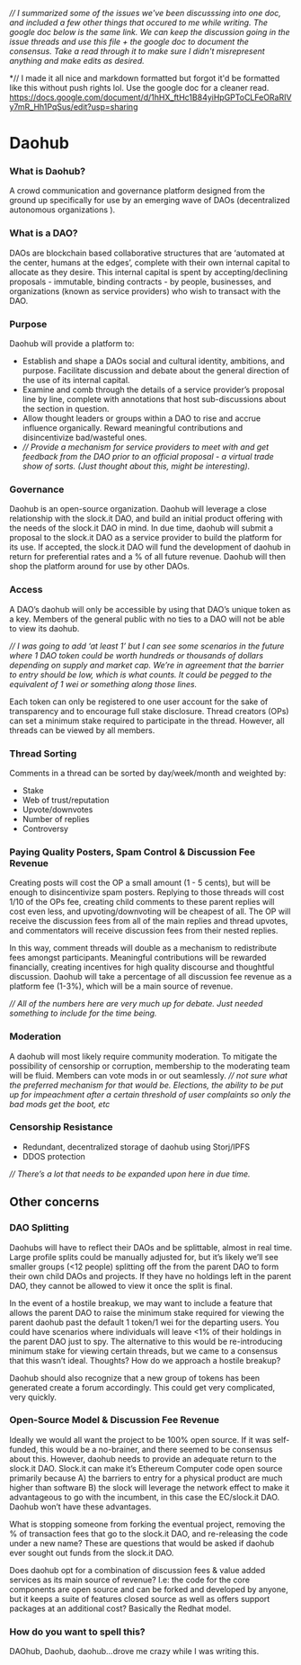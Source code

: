 *// I summarized some of the issues we've been discusssing into one doc, and included a few other things that occured to me while writing. The google doc below is the same link.
We can keep the discussion going in the issue threads and use this file + the google doc to document the consensus. Take a read through it to make sure I didn't misrepresent anything and make edits as desired.*

*// I made it all nice and markdown formatted but forgot it'd be formatted like this without push rights lol. Use the google doc for a cleaner read.
https://docs.google.com/document/d/1hHX_ftHc1B84yiHpGPToCLFeORaRIVy7mR_Hh1PqSus/edit?usp=sharing

# Daohub
### What is Daohub?
A crowd communication and governance platform designed from the ground up specifically for use by an emerging wave of DAOs (decentralized autonomous organizations ).

### What is a DAO?
DAOs are blockchain based collaborative structures that are ‘automated at the center, humans at the edges’, complete with their own internal capital to allocate as they desire. This internal capital is spent by accepting/declining proposals - immutable, binding contracts - by people, businesses, and organizations (known as service providers) who wish to transact with the DAO.

### Purpose
Daohub will provide a platform to:
* Establish and shape a DAOs social and cultural identity, ambitions, and purpose.
Facilitate discussion and debate about the general direction of the use of its internal capital.
* Examine and comb through the details of a service provider’s proposal line by line, complete with annotations that host sub-discussions about the section in question.
* Allow thought leaders or groups within a DAO to rise and accrue influence organically.
Reward meaningful contributions and disincentivize bad/wasteful ones.
* *// Provide a mechanism for service providers to meet with and get feedback from the DAO prior to an official proposal - a virtual trade show of sorts. (Just thought about this, might be interesting).*

### Governance
Daohub is an open-source organization.
Daohub will leverage a close relationship with the slock.it DAO, and build an initial product offering with the needs of the slock.it DAO in mind. 
In due time, daohub will submit a proposal to the slock.it DAO as a service provider to build the platform for its use. If accepted, the slock.it DAO will fund the development of daohub in return for preferential rates and a % of all future revenue. 
Daohub will then shop the platform around for use by other DAOs.

### Access
A DAO’s daohub will only be accessible by using that DAO’s unique token as a key. Members of the general public with no ties to a DAO will not be able to view its daohub.

 *// I was going to add ‘at least 1’ but I can see some scenarios in the future where 1 DAO token could be worth hundreds or thousands of dollars depending on supply and market cap. We’re in agreement that the barrier to entry should be low, which is what counts. It could be pegged to the equivalent of 1 wei or something along those lines.*
 
Each token can only be registered to one user account for the sake of transparency and to encourage full stake disclosure. 
Thread creators (OPs) can set a minimum stake required to participate in the thread. However, all threads can be viewed by all members. 

### Thread Sorting
Comments in a thread can be sorted by day/week/month and weighted by:
* Stake
* Web of trust/reputation
* Upvote/downvotes
* Number of replies
* Controversy

### Paying Quality Posters, Spam Control & Discussion Fee Revenue
Creating posts will cost the OP a small amount (1 - 5 cents), but will be enough to disincentivize spam posters. Replying to those threads will cost 1/10 of the OPs fee, creating child comments to these parent replies will cost even less, and upvoting/downvoting will be cheapest of all. The OP will receive the discussion fees from all of the main replies and thread upvotes, and commentators will receive discussion fees from their nested replies.

In this way, comment threads will double as a mechanism to redistribute fees amongst participants. Meaningful contributions will be rewarded financially, creating incentives for high quality discourse and thoughtful discussion. 
Daohub will take a percentage of all discussion fee revenue as a platform fee (1-3%), which will be a main source of revenue. 

*// All of the numbers here are very much up for debate. Just needed something to include for the time being.* 

### Moderation
A daohub will most likely require community moderation. To mitigate the possibility of censorship or corruption, membership to the moderating team will be fluid. Members can vote mods in or out seamlessly.
*// not sure what the preferred mechanism for that would be. Elections, the ability to be put up for impeachment after a certain threshold of user complaints so only the bad mods get the boot, etc*

### Censorship Resistance
* Redundant, decentralized storage of daohub using Storj/IPFS
* DDOS protection

*// There’s a lot that needs to be expanded upon here in due time.*

## Other concerns

### DAO Splitting
Daohubs will have to reflect their DAOs and be splittable, almost in real time. Large profile splits could be manually adjusted for, but it’s likely we’ll see smaller groups (<12 people) splitting off the from the parent DAO to form their own child DAOs and projects. If they have no holdings left in the parent DAO, they cannot be allowed to view it once the split is final.

In the event of a hostile breakup, we may want to include a feature that allows the parent DAO to raise the minimum stake required for viewing the parent daohub past the default 1 token/1 wei for the departing users. You could have scenarios where individuals will leave <1% of their holdings in the parent DAO just to spy. The alternative to this would be re-introducing minimum stake for viewing certain threads, but we came to a consensus that this wasn’t ideal. Thoughts? How do we approach a hostile breakup?

 Daohub should also recognize that a new group of tokens has been generated create a forum accordingly. This could get very complicated, very quickly. 

### Open-Source Model & Discussion Fee Revenue
Ideally we would all want the project to be 100% open source. If it was self-funded, this would be a no-brainer, and there seemed to be consensus about this. However, daohub needs to provide an adequate return to the slock.it DAO. Slock.it can make it’s Ethereum Computer code open source primarily because A) the barriers to entry for a physical product are much higher than software B) the slock will leverage the network effect to make it advantageous to go with the incumbent, in this case the EC/slock.it DAO. Daohub won’t have these advantages.

What is stopping someone from forking the eventual project, removing the % of transaction fees that go to the slock.it DAO, and re-releasing the code under a new name? These are questions that would be asked if daohub ever sought out funds from the slock.it DAO. 

Does daohub opt for a combination of discussion fees & value added services as its main source of revenue? I.e: the code for the core components are open source and can be forked and developed by anyone, but it keeps a suite of features closed source as well as offers support packages at an additional cost? Basically the Redhat model. 

### How do you want to spell this?
DAOhub, Daohub, daohub...drove me crazy while I was writing this. 


